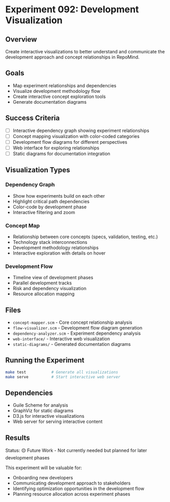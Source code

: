 # Experiment 092: Development Visualization

## Overview
Create interactive visualizations to better understand and communicate the development approach and concept relationships in RepoMind.

## Goals
- Map experiment relationships and dependencies
- Visualize development methodology flow
- Create interactive concept exploration tools
- Generate documentation diagrams

## Success Criteria
- [ ] Interactive dependency graph showing experiment relationships
- [ ] Concept mapping visualization with color-coded categories
- [ ] Development flow diagrams for different perspectives
- [ ] Web interface for exploring relationships
- [ ] Static diagrams for documentation integration

## Visualization Types

### Dependency Graph
- Show how experiments build on each other
- Highlight critical path dependencies
- Color-code by development phase
- Interactive filtering and zoom

### Concept Map
- Relationship between core concepts (specs, validation, testing, etc.)
- Technology stack interconnections
- Development methodology relationships
- Interactive exploration with details on hover

### Development Flow
- Timeline view of development phases
- Parallel development tracks
- Risk and dependency visualization
- Resource allocation mapping

## Files
- `concept-mapper.scm` - Core concept relationship analysis
- `flow-visualizer.scm` - Development flow diagram generation
- `dependency-analyzer.scm` - Experiment dependency analysis
- `web-interface/` - Interactive web visualization
- `static-diagrams/` - Generated documentation diagrams

## Running the Experiment
```bash
make test           # Generate all visualizations
make serve          # Start interactive web server
```

## Dependencies
- Guile Scheme for analysis
- GraphViz for static diagrams
- D3.js for interactive visualizations
- Web server for serving interactive content

## Results
Status: 🟡 Future Work - Not currently needed but planned for later development phases

This experiment will be valuable for:
- Onboarding new developers
- Communicating development approach to stakeholders
- Identifying optimization opportunities in the development flow
- Planning resource allocation across experiment phases